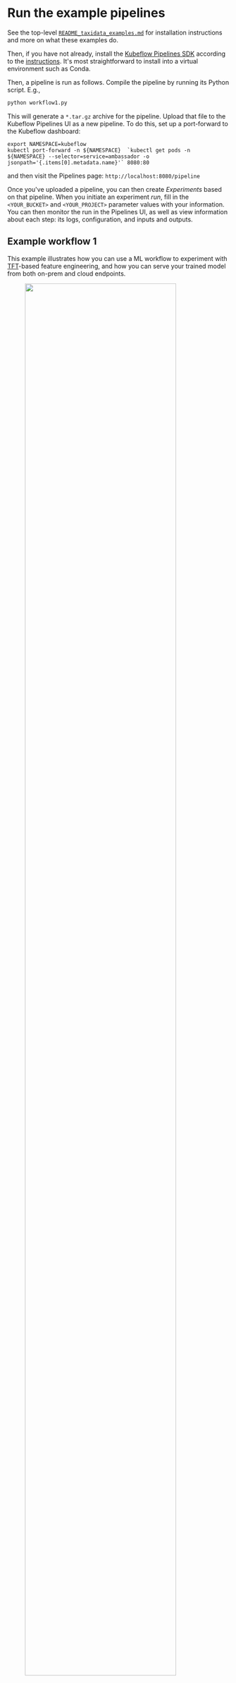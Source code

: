 
# Run the example pipelines

See the top-level [`README_taxidata_examples.md`](../../README_taxidata_examples.md) for installation instructions and more on what these examples do.

Then, if you have not already, install the [Kubeflow Pipelines SDK](https://github.com/kubeflow/pipelines/releases) according to the [instructions](https://www.kubeflow.org/docs/guides/pipelines/build-pipeline/).  It's most straightforward to install into a virtual environment such as Conda.

Then, a pipeline is run as follows. Compile the pipeline by running its Python script. E.g.,

```sh
python workflow1.py
```
This will generate a `*.tar.gz` archive for the pipeline. Upload that file to the Kubeflow Pipelines UI as a new pipeline.
To do this, set up a port-forward to the Kubeflow dashboard:

```
export NAMESPACE=kubeflow
kubectl port-forward -n ${NAMESPACE}  `kubectl get pods -n ${NAMESPACE} --selector=service=ambassador -o jsonpath='{.items[0].metadata.name}'` 8080:80
```

and then visit the Pipelines page: `http://localhost:8080/pipeline`

Once you've uploaded a pipeline, you can then create *Experiments* based on that pipeline.  When you initiate an experiment *run*, fill in the `<YOUR_BUCKET>` and `<YOUR_PROJECT>` parameter values with your information. You can then monitor the run in the Pipelines UI, as well as view information about each step: its logs, configuration, and inputs and outputs.


## Example workflow 1

This example illustrates how you can use a ML workflow to experiment with
[TFT](https://github.com/tensorflow/transform)-based feature engineering, and how you can serve your trained model from both on-prem and cloud endpoints.

<figure>
<a href="https://storage.googleapis.com/amy-jo/images/kf-pls/workflow1_graph_ds.png" target="_blank"><img src="https://storage.googleapis.com/amy-jo/images/kf-pls/workflow1_graph_ds.png" width="90%"/></a>
<figcaption><br/><i>A workflow for TFT-based feature engineering experimentation</i></figcaption>
</figure>

<p></p>


Compile the [`workflow1.py`](workflow1.py) pipeline:

```sh
python workflow1.py
```
and upload the resulting archive via the Kubeflow Pipelines UI.
Before running the pipeline, replace the `<YOUR_BUCKET>` and `<YOUR_PROJECT>` parameter values with your info.

You can also set the `preprocess-mode` and `tfma-mode` parameters to either `local` or `cloud`, to run the [Apache Beam](https://beam.apache.org/) pipelines either locally (on your GKE cluster), or via [Dataflow](https://cloud.google.com/dataflow).
(Running the pipelines on the Dataflow service will actually take a bit longer than running locally for these relatively small jobs, since since it includes time starting up the Dataflow workers.  If you were to scale out to large datasets, this would not be the case).

## Example workflow 2

Workflow 2 shows how you might use TFMA to investigate relative accuracies of models trained on different datasets, evaluating against ‘new’ data. As part of the preprocessing step, it pulls data directly from the source BigQuery Chicago taxi dataset, with differing min and max time boundaries, effectively training on ‘recent’ data vs a batch that includes older data. Then, it runs TFMA analysis on both learned models, using the newest data for evaluation.

<figure>
<a href="https://storage.googleapis.com/amy-jo/images/kf-pls/wkflw2_graph_ds.png" target="_blank"><img src="https://storage.googleapis.com/amy-jo/images/kf-pls/wkflw2_graph_ds.png" width="90%"/></a>

<figcaption><br/><i>Comparing models trained on datasets that cover differing time intervals</i></figcaption>
</figure>

<p></p>

Compile the [`workflow2.py`](workflow2.py) pipeline:

```sh
python workflow2.py
```
and upload the resulting archive via the Kubeflow Pipelines UI.

As above, when initiating a pipeline run, replace the `<YOUR_BUCKET>` and `<YOUR_PROJECT>` parameter values with your info; and you can also set the `preprocess-mode` and `tfma-mode` parameters to either `local` or `cloud`, to run the [Apache Beam](https://beam.apache.org/) pipelines either locally (on your GKE cluster), or via [Dataflow](https://cloud.google.com/dataflow).
